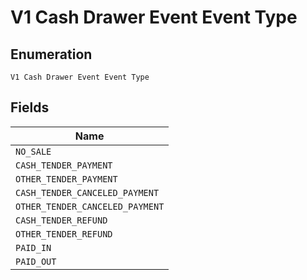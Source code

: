 
# V1 Cash Drawer Event Event Type

## Enumeration

`V1 Cash Drawer Event Event Type`

## Fields

| Name |
|  --- |
| `NO_SALE` |
| `CASH_TENDER_PAYMENT` |
| `OTHER_TENDER_PAYMENT` |
| `CASH_TENDER_CANCELED_PAYMENT` |
| `OTHER_TENDER_CANCELED_PAYMENT` |
| `CASH_TENDER_REFUND` |
| `OTHER_TENDER_REFUND` |
| `PAID_IN` |
| `PAID_OUT` |

